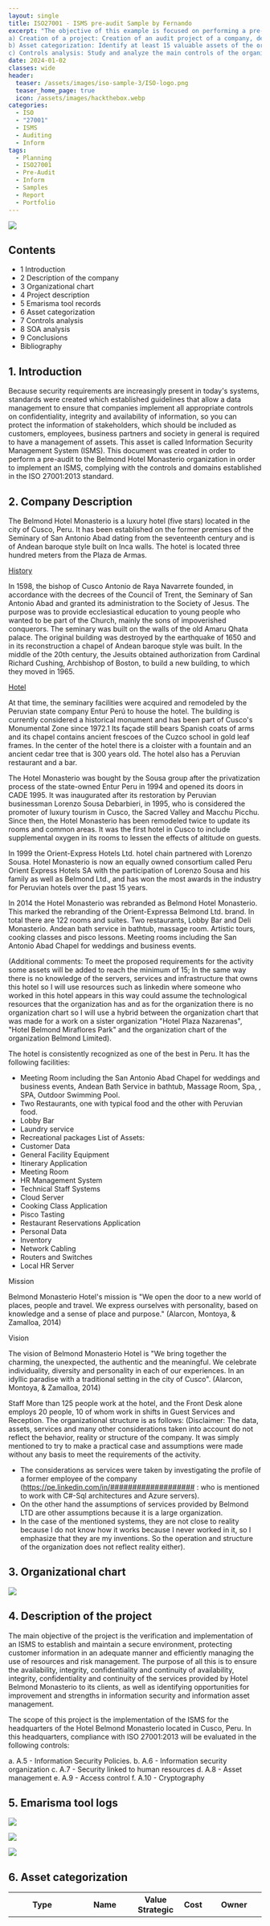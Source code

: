 ```yaml
---
layout: single
title: ISO27001 - ISMS pre-audit Sample by Fernando 
excerpt: "The objective of this example is focused on performing a pre-audit of the security management compliance level of a company.
a) Creation of a project: Creation of an audit project of a company, defining the company. 
b) Asset categorization: Identify at least 15 valuable assets of the organization.
c) Controls analysis: Study and analyze the main controls of the organization. Focus on the first 6 domains."
date: 2024-01-02
classes: wide
header:
  teaser: /assets/images/iso-sample-3/ISO-logo.png
  teaser_home_page: true
  icon: /assets/images/hackthebox.webp
categories:
  - ISO
  - "27001"
  - ISMS
  - Auditing
  - Inform
tags:
  - Planning
  - ISO27001
  - Pre-Audit
  - Inform
  - Samples
  - Report
  - Portfolio
---
```


![](/assets/images/iso-sample-3/ISO-logo.png)

## Contents
- 1 Introduction
- 2 Description of the company
- 3 Organizational chart 
- 4 Project description 
- 5 Emarisma tool records
- 6 Asset categorization 
- 7 Controls analysis
- 8 SOA analysis
- 9 Conclusions
- Bibliography 

         
## 1. Introduction

Because security requirements are increasingly present in today's systems, standards were created which established guidelines that allow a data management to ensure that companies implement all appropriate controls on confidentiality, integrity and availability of information, so you can protect the information of stakeholders, which should be included as customers, employees, business partners and society in general is required to have a management of assets. This asset is called Information Security Management System (ISMS).
This document was created in order to perform a pre-audit to the Belmond Hotel Monasterio organization in order to implement an ISMS, complying with the controls and domains established in the ISO 27001:2013 standard.

## 2. Company Description

The Belmond Hotel Monasterio is a luxury hotel (five stars) located in the city of Cusco, Peru. It has been established on the former premises of the Seminary of San Antonio Abad dating from the seventeenth century and is of Andean baroque style built on Inca walls. The hotel is located three hundred meters from the Plaza de Armas.

<ins>History</ins>

In 1598, the bishop of Cusco Antonio de Raya Navarrete founded, in accordance with the decrees of the Council of Trent, the Seminary of San Antonio Abad and granted its administration to the Society of Jesus. The purpose was to provide ecclesiastical education to young people who wanted to be part of the Church, mainly the sons of impoverished conquerors. The seminary was built on the walls of the old Amaru Qhata palace. The original building was destroyed by the earthquake of 1650 and in its reconstruction a chapel of Andean baroque style was built. In the middle of the 20th century, the Jesuits obtained authorization from Cardinal Richard Cushing, Archbishop of Boston, to build a new building, to which they moved in 1965.

<ins>Hotel</ins>

At that time, the seminary facilities were acquired and remodeled by the Peruvian state company Entur Perú to house the hotel. The building is currently considered a historical monument and has been part of Cusco's Monumental Zone since 1972.1 Its façade still bears Spanish coats of arms and its chapel contains ancient frescoes of the Cuzco school in gold leaf frames. In the center of the hotel there is a cloister with a fountain and an ancient cedar tree that is 300 years old. The hotel also has a Peruvian restaurant and a bar.

The Hotel Monasterio was bought by the Sousa group after the privatization process of the state-owned Entur Peru in 1994 and opened its doors in CADE 1995. It was inaugurated after its restoration by Peruvian businessman Lorenzo Sousa Debarbieri, in 1995, who is considered the promoter of luxury tourism in Cusco, the Sacred Valley and Macchu Picchu. Since then, the Hotel Monasterio has been remodeled twice to update its rooms and common areas. It was the first hotel in Cusco to include supplemental oxygen in its rooms to lessen the effects of altitude on guests. 

In 1999 the Orient-Express Hotels Ltd. hotel chain partnered with Lorenzo Sousa. Hotel Monasterio is now an equally owned consortium called Peru Orient Express Hotels SA with the participation of Lorenzo Sousa and his family as well as Belmond Ltd., and has won the most awards in the industry for Peruvian hotels over the past 15 years.

In 2014 the Hotel Monasterio was rebranded as Belmond Hotel Monasterio. This marked the rebranding of the Orient-Expressa Belmond Ltd. brand.
In total there are 122 rooms and suites. Two restaurants, Lobby Bar and Deli Monasterio. Andean bath service in bathtub, massage room. Artistic tours, cooking classes and pisco lessons. Meeting rooms including the San Antonio Abad Chapel for weddings and business events.

(Additional comments: To meet the proposed requirements for the activity some assets will be added to reach the minimum of 15; In the same way there is no knowledge of the servers, services and infrastructure that owns this hotel so I will use resources such as linkedin where someone who worked in this hotel appears in this way could assume the technological resources that the organization has and as for the organization there is no organization chart so I will use a hybrid between the organization chart that was made for a work on a sister organization "Hotel Plaza Nazarenas", "Hotel Belmond Miraflores Park" and the organization chart of the organization Belmond Limited).

The hotel is consistently recognized as one of the best in Peru. It has the following facilities:
- Meeting Room including the San Antonio Abad Chapel for weddings and business events, Andean Bath Service in bathtub, Massage Room, Spa, , SPA, Outdoor Swimming Pool.
- Two Restaurants, one with typical food and the other with Peruvian food.
- Lobby Bar
- Laundry service
- Recreational packages
List of Assets:
- Customer Data
- General Facility Equipment
- Itinerary Application
- Meeting Room
- HR Management System
- Technical Staff Systems
- Cloud Server
- Cooking Class Application
- Pisco Tasting
- Restaurant Reservations Application
- Personal Data
- Inventory
- Network Cabling
- Routers and Switches
- Local HR Server

Mission

Belmond Monasterio Hotel's mission is "We open the door to a new world of places, people and travel. We express ourselves with personality, based on knowledge and a sense of place and purpose." (Alarcon, Montoya, & Zamalloa, 2014)

Vision

The vision of Belmond Monasterio Hotel is "We bring together the charming, the unexpected, the authentic and the meaningful. We celebrate individuality, diversity and personality in each of our experiences. In an idyllic paradise with a traditional setting in the city of Cusco". (Alarcon, Montoya, & Zamalloa, 2014)

Staff
More than 125 people work at the hotel, and the Front Desk alone employs 20 people, 10 of whom work in shifts in Guest Services and Reception. The organizational structure is as follows:
(Disclaimer: The data, assets, services and many other considerations taken into account do not reflect the behavior, reality or structure of the company. It was simply mentioned to try to make a practical case and assumptions were made without any basis to meet the requirements of the activity. 
- The considerations as services were taken by investigating the profile of a former employee of the company (https://pe.linkedin.com/in/################### : who is mentioned to work with C#-Sql architectures and Azure servers). 
- On the other hand the assumptions of services provided by Belmond LTD are other assumptions because it is a large organization.
- In the case of the mentioned systems, they are not close to reality because I do not know how it works because I never worked in it, so I emphasize that they are my inventions. So the operation and structure of the organization does not reflect reality either).

## 3. Organizational chart 

![](/assets/images/iso-sample-3/iso-sample-1.PNG)
  
## 4. Description of the project

The main objective of the project is the verification and implementation of an ISMS to establish and maintain a secure environment, protecting customer information in an adequate manner and efficiently managing the use of resources and risk management. The purpose of all this is to ensure the availability, integrity, confidentiality and continuity of availability, integrity, confidentiality and continuity of the services provided by Hotel Belmond Monasterio to its clients, as well as identifying opportunities for improvement and strengths in information security and information asset management.

The scope of this project is the implementation of the ISMS for the headquarters of the Hotel Belmond Monasterio located in Cusco, Peru. In this headquarters, compliance with ISO 27001:2013 will be evaluated in the following controls:

a. A.5 - Information Security Policies.
b. A.6 - Information security organization
c. A.7 - Security linked to human resources
d. A.8 - Asset management
e. A.9 - Access control
f. A.10 - Cryptography

## 5. Emarisma tool logs

![](/assets/images/iso-sample-3/iso-sample-2.PNG)

![](/assets/images/iso-sample-3/iso-sample-3.PNG)

![](/assets/images/iso-sample-3/iso-sample-4.PNG)
  
## 6. Asset categorization

| Type | Name | Value Strategic | Cost | Owner | Responsible | Description | Remarks |
| --- | --- | --- | --- | --- | --- | --- | --- |
| [S] Services | Application Cooking Classes | Low | 0.00€ | Hotel Belmond Monastery | Alberto Velasquez | An application for cooking classes where users can access with a username and password that is assigned to them, so they can see the dishes they prepare, their equivalents, nutritional table and steps to follow in their respective languages of origin. | - | 
| [SW] Applications (software) | Itinerary Application | Very High | 0.00€ | Hotel Belmond Monasterio | Alberto Velasquez | Application where guests can check their itinerary and reservations. | - |
| [SW] Applications (software) | Restaurant Reservation Application | Medium | 0.00€ | Alberto Velasquez | Hotel Belmond Monasterio | The Hotel Belmond Monasterio has an application to make reservations in its restaurants. Whether someone is a guest or not of the hotel. | - |
| [L] Facilities | Network Wiring | Very Low | 0.00€ | Hotel Belmond Monastery | Alberto Velasquez | Wiring of all rooms, Reception and Business Center. | - |
| [S] Amenities | Pisco Tasting | Very Low | - | Hotel Belmond Monastery | Alberto Velasquez | An application for the tasting of pisco (liquor of Peruvian origin) where users can access with a username and password that is assigned to them, so they can see the cocktails that they prepare with the ingredients, their equivalences, nutritional table and steps to follow in their respective languages of origin. | - |
| [D] Data / Information | Customer Data | Very High | 0.00€ | Hotel Belmond Monastery | Alberto Velasquez | The registry of the clients who stayed at the hotel. | - |
| [D] Data / Information | Personal Data | Medium | 0.00€ | Hotel Belmond Monastery | Alberto Velasquez | Personal information of Hotel employees Belmond Monasterio: DNI, Names and Surnames, telephone, cell phone, salary, work load, etc. | - | 
| [HW] Computer equipment (hardware) | General equipment in the facilities | Very High | - | Hotel Belmond Monastery | Alberto Velasquez | This is the equipment found in the organization, which is used to verify records and process requests. | - |
| [AUX] Auxiliary Equipment | Inventory | Low | - | Hotel Belmond Monastery | Alberto Velasquez | Peripheral equipment and auxiliary cables to keep hardware failures to a minimum. | - |
| [P] Staff | Systems Technical Staff | Medium | 0.00€ | Hotel Belmond Monastery | Alberto Velasquez | This staff is in charge of providing technical support for the facilities and troubleshooting minor systems problems. | - |
| [COM] Communication networks | Routers and Switches | High | - | Belmond Monasterio Hotel | Alberto Velasquez | All the connection equipment such as Routers and Switches at the Belmond Monasterio Hotel. | Uninterrupted connectivity in Belmond Hotels is indispensable, especially because most of their guests are businessmen or people who need to be connected all the time. |
| [L] Facilities | Meeting Room | Very High | - | Hotel Belmond Monastery | Alberto Velasquez | In this area users can connect and hold their conferences. | - |
| [S] Services | Cloud Server | Very High | - | Belmond LTD | Belmond LTD | The Belmond LTD organization owns a private PaaS type cloud server, which is assigned to each hotel in the world. This service is in charge of collecting all the information from all areas, staff and customers, for a subsequent CRM. | - |
|[HW] Hardware | Local Server for Human Resources | Medium | - | Hotel Belmond Monastery | Alberto Velasquez | Local rack server for the Human Resources software, which is in charge of workload management and attendance registration. | - |
| [SW] Applications (software) | Human Resources Management System | Medium | - | Hotel Belmond Monastery | Alberto Velasquez | This system keeps track of the work attendance of the organization's personnel. | - |




## 7. Analysis of controls


As stated in the scope of the audit, the following controls are evaluated and analyzed:


a. A.5 - Information Security Policies:

![](/assets/images/iso-sample-3/iso-sample-5.PNG)

It can be observed that the percentage of compliance with the objectives exposed in the control corresponds to 57%. This percentage is due to the fact that the hotel has policies for information security which are partially supported by management but are not well communicated to new users. Likewise, the review of security policies is not well structured since it does not have an adequate control in terms of structure, schedules and criteria, since it is developed simply by the only person in charge of the technological area, the Engineering Manager, and not by a security expert, so it is evident that the review of the security policy is not performed on a regular or planned basis or with adequate input data (preventive and corrective actions, process performance, trends related to threats, among others). Thus, this is one of the critical points to be considered since it does not exceed 75% approval. 

b. A.6 - Organization of information security:

![](/assets/images/iso-sample-3/iso-sample-6.PNG)

It can be observed that the percentage of compliance with the objectives exposed in the control corresponds to 78%. The reason for this, although there are no established security policies regarding specific roles or security management or segregation of duties, is because there is a good management of values required for teleworking and mobile device policies provided by the organization. Although this control is higher than 75%, it is recommended to take into account that the internal organization only reaches 71%. Due to the fact that there is a very poor segregation of duties with respect to information security, because all tasks related to information security are in charge of the IT manager. Also, the assets associated to each particular system and the authorization levels that a position may have are not clearly defined, as well as the relevant security information is not constantly updated and there is no interest in knowing the trends regarding technologies, products, threats, vulnerabilities, consultancies, etc. by the IT manager. 

c. A.7 - Security linked to human resources

![](/assets/images/iso-sample-3/iso-sample-7.PNG)

The percentage of compliance in this control is 83%. This is due to the fact that the personnel screening process is well elaborated to verify the personnel to be hired and the terms and conditions try to be as detailed as possible. However, during employment awareness is so low that it is not even considered for employee education, the disciplinary process is too lax and the only thing they can rely on is the previously established management responsibility. Yet they also have criteria at the time of contract termination. 

d. A.8 - Asset management

![](/assets/images/iso-sample-3/iso-sample-8.PNG)

The percentage of compliance with the objectives set out in the control corresponds to 67%, being this control not acceptable. We have a somewhat structured asset inventory, a well-defined asset ownership, an acceptable use of assets at 50% and a respectable return of assets. In the case of information classification, there is no labeling of the information, so it is not considered and the handling of information is deplorable because there is no expeditious responsible control. The handling of removable media in the case of removable media does not exist, the elimination of media is consequent and physical media in transit are not used since there is a Cloud server. Therefore, it is recommended to review this control for a better management of assets and handling of information, since these points are critical in this type of organizations. 

e. A.9 - Access control

![](/assets/images/iso-sample-3/iso-sample-9.PNG)

In the case of this control, compliance with this control is 50%. In general it is one of the least controlled controls (although it sounds redundant). This is due to the fact that there are no policies on the principles of necessity, there are no commercial records and the internal systems can be accessed through the internal network. In the case of user management the IDs are specific for continuous tracking and there are no general users for minor work, etc. In the responsibilities of users, although their commitments are defined, it is not really possible to follow up on their correct use of the facilities or the access they are given. And although the control of access to systems and applications tries to raise the perception of this control, there are no utilities with privileges, but only types of users who will be identified to perform their tasks. Therefore, this control must be considered for an audit and improvement process.

f.  A.10 - Cryptography

![](/assets/images/iso-sample-3/iso-sample-10.PNG)

In terms of compliance with the objectives, cryptography represents the lowest figure obtained (35%). The policy of use of cryptographic controls is based on the hashing of passwords so that they cannot be recovered by a reverse method. While in the case of key management, there are no secure methods or procedures to ensure the reliability of key management. So this should be one of the primary controls to be addressed to comply with the standard.


## 8. SOA Analysis

Detailed implementations were described for Hotel Belmond Monasterio in each of the controls defined in the scope of the pre-audit. The improvements in the implementations made to achieve the objectives of each of the items mentioned in ISO 27001:2013 for the first 6 controls are also described. One of the things to highlight is that most of the activities to be performed have as responsible the engineering manager, these activities should be delegated to other members of the organization or form a Technology team so that the workload is less and have the roles assigned correctly in each of the areas even though the Hotel Belmond Monasterio is only one of many branches. This is recommended to be implemented in the areas of BD, Security and infrastructure which are the main areas required, since the engineering manager is dedicated to the development of internal systems for the organization. 


## 9. Conclusions

The Statement of Applicability (SoA) of the ISO 27001 standard for Information Security Management Systems (ISMS) is a document consisting of the complete list of assessable information security controls. Once the risk analysis and assessment have been carried out, the organization must define the treatment options for the risks and apply the security measures to be taken to mitigate them. It is at this point that the SoA document is usually developed, where the applicable security controls are recorded. When the analysis phases of the controls are completed and the SOA is defined in the pre-audit, improvement alternatives can be seen from the failures that are being recorded to the security processes that are currently in place in the organization. These opportunities for improvement can be a great help to continue with the implementation of the ISMS in the organization, since they are the basis for defining the risks, the way in which the implementation of the chosen controls will be carried out and the way in which the effectiveness of the ISMS will be measured when it is fully implemented. The pre-audit process also makes it possible to define the initial state of the company with respect to information security. This is done so that senior management has the possibility of making decisions regarding the reform, elimination or creation of new policies to protect the integrity, confidentiality and availability of the information handled by the organization, thus changing the organizational culture so that it revolves around information security and the importance of this to increase the reputation and reliability of customers in the organization.

## Bibliography
Alarcon, C., Montoya, D., & Zamalloa, J. (20 de Junio de 2014). MIRAFLORES PARK HOTEL.
Obtenido de https://prezi.com/zslfatrgdspo/miraflores-park-hotel/
beServices . (s.f.). Tipos de Cloud Computing. Obtenido de https://www.beservices.es/cloudcomputing-tipos-n-5324-es
CALLEJAS, N. T., & RODRIGUÉZ, A. F. (2018). AUDITORIA INTERNA A LOS ACTIVOS
FÍSICOS DEL ÁREA DE TI EN LA UNIVERSIDAD COOPERATIVA DE COLOMBIA SEDE
IBAGUÉ, APLICANDO EL ESTÁNDAR ISO/IEC 27002:2013. Obtenido de
https://repository.ucc.edu.co/bitstream/20.500.12494/5037/2/Auditoria%20interna%2
0a%20los%20activos%20f%C3%ADsicos%20del%20%C3%A1rea%20TI%20en%20la%20
Universidad.pdf
Fernandez, C. C. (Enero de 2020). El Nuevo Reglamento General de la Proteccion de Datos y su
Impacto en las Organizaciones TI. Obtenido de
https://oa.upm.es/58096/1/TFG_CAROLINA_CARMONA_FERNANDEZ.pdf
LVMH. (s.f.). Organigrama Belmond. Obtenido de
https://www.theofficialboard.es/organigrama/belmond#
Muñoz, R. I., Blanco, A. G., Ponce, K. E., & Maza, B. F. (Noviembre de 2020). PLAN
ESTRATÉGICO DEL HOTEL S BY SONIC PERIODO 2020-2024, HOTEL DE 4
ESTRELLAS UBICADO EN EL DISTRITO DE MIRAFLORES. Obtenido de
https://repositorio.up.edu.pe/bitstream/handle/11354/2976/ArciniegaRene_Tesis_maes
tria_2020.pdf?sequence=1
navarro, c. q. (s.f.). HOTEL BELMOND MONASTERIO. Obtenido de
https://prezi.com/3nckjg0lcdva/hotel-belmond-monasterio/
 Santos, A. (2022). Docente del Curso Gestión de la Seguridad . Presentación, Clases
presencial-virtual UNIR.
